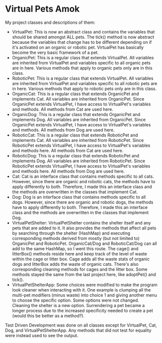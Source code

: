 # Virtual Pets Amok

My project classes and descriptions of them:
- VirtualPet: 
This is now an abstract class and contains the variables that should be shared amongst ALL pets.
The tick() method is now abstract because the variables that change has to be different depending on if it's activated on an organic or robotic pet.
VirtualPet has basically become the very basic framework of a pet.
- OrganicPet: 
This is a regular class that extends VirtualPet.
All variables are inherited from VirtualPet and variables specific to all organic pets are in here.
Various methods that apply to organic pets only are in this class.
- RoboticPet: 
This is a regular class that extends VirtualPet.
All variables are inherited from VirtualPet and variables specific to all robotic pets are in here.
Various methods that apply to robotic pets only are in this class.
- OrganicCat: 
This is a regular class that extends OrganicPet and implements Cat.
All variables are inherited from OrganicPet.
Since OrganicPet extends VirtualPet, I have access to VirtualPet's variables and methods.
All methods from Cat are used here.
- OrganicDog: 
This is a regular class that extends OrganicPet and implements Dog.
All variables are inherited from OrganicPet.
Since OrganicPet extends VirtualPet, I have access to VirtualPet's variables and methods.
All methods from Dog are used here.
- RoboticCat: 
This is a regular class that extends RoboticPet and implements Cat.
All variables are inherited from RoboticPet.
Since RoboticPet extends VirtualPet, I have access to VirtualPet's variables and methods here.
All methods from Cat are used here.
- RoboticDog: 
This is a regular class that extends RoboticPet and implements Dog.
All variables are inherited from RoboticPet.
Since RoboticPet extends VirtualPet, I have access to VirtualPet's variables and methods here.
All methods from Dog are used here.
- Cat: 
Cat is an interface class that contains methods specific to all cats.
However, since there are organic and robotic cats, the methods have to apply differently to both.
Therefore, I made this an interface class and the methods are overwritten in the classes that implement Cat.
- Dog: 
Dog is an interface class that contains methods specific to all dogs.
However, since there are organic and robotic dogs, the methods have to apply differently to both.
Therefore, I made this an interface class and the methods are overwritten in the classes that implement Dog.
- VirtualPetShelter: 
VirtualPetShelter contains the shelter itself and any pets that are added to it.
It also provides the methods that affect all pets by searching through the shelter (HashMap) and executing corresponding methods derived from mostly (but not limited to) OrganicPet and RoboticPet.
OrganicCat/Dog and RoboticCat/Dog can all add to the same HashMap, so I went this route.
The cage() and litterBox() methods reside here and keep track of the level of waste within the cage or litter box.
Cage adds all the waste stats of organic dogs and litterBox adds the waste of organic cats.
There's also corresponding cleaning methods for cages and the litter box.
Some methods stayed the same from the last project here, like adoptPet() and tick().
- VirtualPetShelterApp: 
Some choices were modified to make the program look cleaner when interacting with it.
One example is clumping all the multi-pet modifiers (minus waste) into choice 1 and giving another menu to choose the specific option.
Some options were not changed.
Cleaning the shelter is a new option.
Surrendering a pet became a longer process due to the increased specificity needed to create a pet (would this be better as a method?).

Test Driven Development was done on all classes except for VirtualPet, Cat, Dog, and VirtualPetShelterApp.
Any methods that did not test for equality were instead used to see the output.